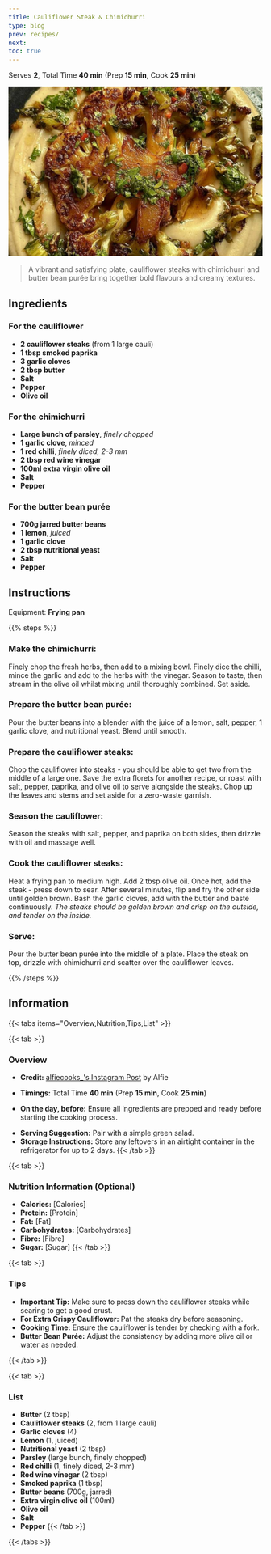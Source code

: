 ```yaml
---
title: Cauliflower Steak & Chimichurri
type: blog
prev: recipes/
next: 
toc: true
---
```

<!-- recipe-01 -->
<!-- Title should be a maximum of 38 characters including spaces. Update the title, type, prev, and next as needed. Use UK English throughout. 
     Never remove comments in this markdown file. Edits can only build on the points so they don't update and remove detail.
     recipe-01. The first line stating recipe-01 needs to be the same recipe-##, in the line with the image. -->

Serves **2**, Total Time **40 min** (Prep **15 min**, Cook **25 min**)
<!-- Provide the serving size and total time, breaking down into prep, marinate, and cook times. -->

![Cauliflower Steak with Chimichurri](recipe-01.png)
<!-- Provide the URL to the image. Replace 'recipe-03.png' with the actual image file path. -->

> A vibrant and satisfying plate, cauliflower steaks with chimichurri and butter bean purée bring together bold flavours and creamy textures.
> <!-- Jay Rayner-style summary should be: Dynamic and engaging, with a focus on storytelling and drawing readers into the dining experience. -->

## Ingredients
<!-- List all ingredients in the order they will be used, with exact measurements and any preparation details. Use the format: **[Amount] [Ingredient]**, [Preparation details in italics]. If dicing or chopping, provide an indication of thickness/size in mm. -->

### For the cauliflower
- **2 cauliflower steaks** (from 1 large cauli)
- **1 tbsp smoked paprika**
- **3 garlic cloves**
- **2 tbsp butter**
- **Salt**
- **Pepper**
- **Olive oil**

### For the chimichurri
- **Large bunch of parsley**, *finely chopped*
- **1 garlic clove**, *minced*
- **1 red chilli**, *finely diced, 2-3 mm*
- **2 tbsp red wine vinegar**
- **100ml extra virgin olive oil**
- **Salt**
- **Pepper**

### For the butter bean purée
- **700g jarred butter beans**
- **1 lemon**, *juiced*
- **1 garlic clove**
- **2 tbsp nutritional yeast**
- **Salt**
- **Pepper**

## Instructions
<!-- Break down the instructions into clear steps. Use a conversational yet informative tone. Add equipment if appropriate. Use UK English throughout. 
     Add doneness instructions after the relevant step, and format the text in italics. 
     List any special equipment needed for the recipe, in this format: Equipment: **[Item]** -->

Equipment: **Frying pan**
<!-- List any special equipment needed for the recipe, in this format: Equipment: **[Item]** -->

{{% steps %}}

<!-- Include this step if using an oven, and bold the temperature, e.g., **200°C / Gas Mark 6** -->
<!-- ### **Preheat the oven:**
Set your oven to the required temperature. -->

### **Make the chimichurri:**
Finely chop the fresh herbs, then add to a mixing bowl. Finely dice the chilli, mince the garlic and add to the herbs with the vinegar. Season to taste, then stream in the olive oil whilst mixing until thoroughly combined. Set aside.

### **Prepare the butter bean purée:**
Pour the butter beans into a blender with the juice of a lemon, salt, pepper, 1 garlic clove, and nutritional yeast. Blend until smooth.

### **Prepare the cauliflower steaks:**
Chop the cauliflower into steaks - you should be able to get two from the middle of a large one. Save the extra florets for another recipe, or roast with salt, pepper, paprika, and olive oil to serve alongside the steaks. Chop up the leaves and stems and set aside for a zero-waste garnish.

### **Season the cauliflower:**
Season the steaks with salt, pepper, and paprika on both sides, then drizzle with oil and massage well.

### **Cook the cauliflower steaks:**
Heat a frying pan to medium high. Add 2 tbsp olive oil. Once hot, add the steak - press down to sear. After several minutes, flip and fry the other side until golden brown. Bash the garlic cloves, add with the butter and baste continuously. *The steaks should be golden brown and crisp on the outside, and tender on the inside.*

### **Serve:**
Pour the butter bean purée into the middle of a plate. Place the steak on top, drizzle with chimichurri and scatter over the cauliflower leaves.

{{% /steps %}}

## Information
<!-- Use tabs to organise additional information. -->

{{< tabs items="Overview,Nutrition,Tips,List" >}}

  {{< tab >}}
  ### Overview
  - **Credit:** [alfiecooks_'s Instagram Post](https://www.instagram.com/reel/C38JjduK6vf/) by Alfie
  <!-- Use this format for credits: **Credit:** [Link](URL) by Author. -->
  - **Timings:** Total Time **40 min** (Prep **15 min**, Cook **25 min**)
  <!-- Provide the total time followed by prep and cook times in parentheses. -->
  - **On the day, before:** Ensure all ingredients are prepped and ready before starting the cooking process.
  <!-- Include the following section if any prep is needed the day before or earlier the same day -->
  - **Serving Suggestion:** Pair with a simple green salad.
  - **Storage Instructions:** Store any leftovers in an airtight container in the refrigerator for up to 2 days.
  {{< /tab >}}

  {{< tab >}}
  ### Nutrition Information (Optional)
  <!-- Provide nutritional information per serving if available. -->
  - **Calories:** [Calories]
  - **Protein:** [Protein]
  - **Fat:** [Fat]
  - **Carbohydrates:** [Carbohydrates]
  - **Fibre:** [Fibre]
  - **Sugar:** [Sugar]
  {{< /tab >}}

  {{< tab >}}
  ### Tips
  - **Important Tip:** Make sure to press down the cauliflower steaks while searing to get a good crust.
  - **For Extra Crispy Cauliflower:** Pat the steaks dry before seasoning.
  - **Cooking Time:** Ensure the cauliflower is tender by checking with a fork.
  - **Butter Bean Purée:** Adjust the consistency by adding more olive oil or water as needed.
  <!-- Add any additional tips specific to the recipe here. Provide helpful tips to ensure the dish turns out perfectly. -->
  {{< /tab >}}

  {{< tab >}}
  ### List
  <!-- Provide a shopping list of all ingredients, in alphabetical order by the main ingredient. Use the format: **[Ingredient]** ([Amount]) 
       Merge items if they appear more than once. Count the total amount accurately. -->

  - **Butter** (2 tbsp)
  - **Cauliflower steaks** (2, from 1 large cauli)
  - **Garlic cloves** (4)
  - **Lemon** (1, juiced)
  - **Nutritional yeast** (2 tbsp)
  - **Parsley** (large bunch, finely chopped)
  - **Red chilli** (1, finely diced, 2-3 mm)
  - **Red wine vinegar** (2 tbsp)
  - **Smoked paprika** (1 tbsp)
  - **Butter beans** (700g, jarred)
  - **Extra virgin olive oil** (100ml)
  - **Olive oil**
  - **Salt**
  - **Pepper**
  {{< /tab >}}

{{< /tabs >}}
